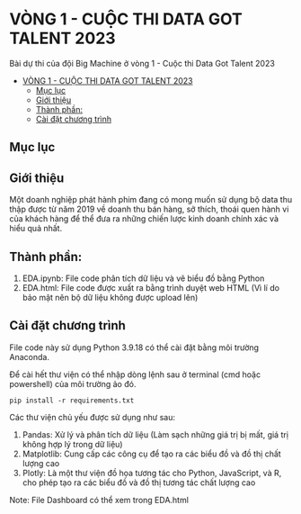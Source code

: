 # VÒNG 1 - CUỘC THI DATA GOT TALENT 2023

Bài dự thi của đội Big Machine ở vòng 1 - Cuộc thi Data Got Talent 2023

- [VÒNG 1 - CUỘC THI DATA GOT TALENT 2023](#vòng-1---cuộc-thi-data-got-talent-2023)
  - [Mục lục](#mục-lục)
  - [Giới thiệu](#giới-thiệu)
  - [Thành phần:](#thành-phần)
  - [Cài đặt chương trình](#cài-đặt-chương-trình)
## Mục lục 

## Giới thiệu

Một doanh nghiệp phát hành phim đang có mong muốn sử dụng bộ data thu thập được từ năm 2019 về doanh thu bán hàng, sở thích, thoái quen hành vi của khách hàng để thể đưa ra những chiến lược kinh doanh chính xác và hiểu quả nhất. 

## Thành phần:
1. EDA.ipynb: File code phân tích dữ liệu và vẽ biểu đồ bằng Python
2. EDA.html: File code được xuất ra bằng trình duyệt web HTML
   (Vì lí do bảo mật nên bộ dữ liệu không được upload lên)

## Cài đặt chương trình
File code này sử dụng Python 3.9.18 có thể cài đặt bằng môi trường Anaconda.

Để cài hết thư viện có thể nhập dòng lệnh sau ở terminal (cmd hoặc powershell) của môi trường ảo đó.

```pip install -r requirements.txt```

Các thư viện chủ yếu được sử dụng như sau:
1. Pandas: Xử lý và phân tích dữ liệu (Làm sạch những giá trị bị mất, giá trị không hợp lý trong dữ liệu)
2. Matplotlib: Cung cấp các công cụ để tạo ra các biểu đồ và đồ thị chất lượng cao
3. Plotly: Là một thư viện đồ họa tương tác cho Python, JavaScript, và R, cho phép tạo ra các biểu đồ và đồ thị tương tác chất lượng cao

Note: File Dashboard có thể xem trong EDA.html